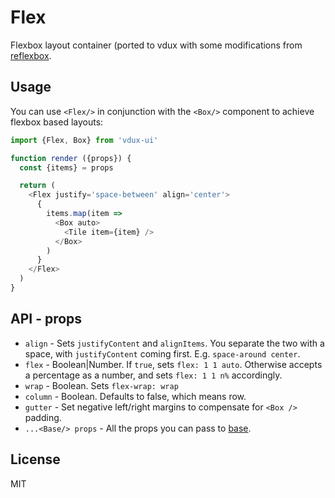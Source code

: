 # Flex

Flexbox layout container (ported to vdux with some modifications from [reflexbox](https://github.com/jxnblk/reflexbox).

## Usage

You can use `<Flex/>` in conjunction with the `<Box/>` component to achieve flexbox based layouts:

```javascript
import {Flex, Box} from 'vdux-ui'

function render ({props}) {
  const {items} = props

  return (
    <Flex justify='space-between' align='center'>
      {
        items.map(item =>
          <Box auto>
            <Tile item={item} />
          </Box>
        )
      }
    </Flex>
  )
}
```

## API - props

  * `align` - Sets `justifyContent` and `alignItems`. You separate the two with a space, with `justifyContent` coming first. E.g. `space-around center`.
  * `flex` - Boolean|Number. If `true`, sets `flex: 1 1 auto`. Otherwise accepts a percentage as a number, and sets `flex: 1 1 n%` accordingly.
  * `wrap` - Boolean. Sets `flex-wrap: wrap`
  * `column` - Boolean. Defaults to false, which means row.
  * `gutter` - Set negative left/right margins to compensate for `<Box />` padding.
  * `...<Base/> props` - All the props you can pass to [base](https://github.com/vdux-components/base).

## License

MIT
